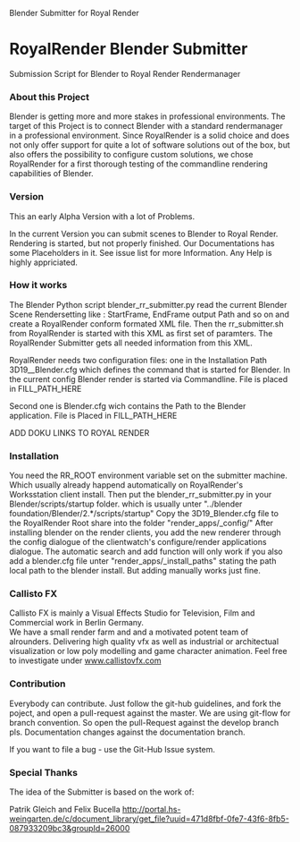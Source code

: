 Blender Submitter for Royal Render 

RoyalRender Blender Submitter
=============================

Submission Script for Blender to Royal Render Rendermanager

### About this Project
Blender is getting more and more stakes in professional environments. The target of this Project is to connect Blender with
a standard rendermanager in a professional environment. Since RoyalRender is a solid choice and does not only offer support for quite 
a lot of software solutions out of the box, but also offers the possibility to configure custom solutions, we chose RoyalRender for a 
first thorough testing of the commandline rendering capabilities of Blender.     
 

### Version

This an early Alpha Version with a lot of Problems.

In the current Version you can submit scenes to Blender to Royal Render. Rendering is started, but not properly finished. Our Documentations has some Placeholders in it.
See issue list for more Information.
Any Help is highly appriciated.


### How it works

The Blender Python script blender_rr_submitter.py read the current Blender Scene Rendersetting like : StartFrame, EndFrame
output Path and so on and create a RoyalRender conform formated XML file. Then the rr_submitter.sh from RoyalRender is started with
this XML as first set of paramters. The RoyalRender Submitter gets all needed information from this XML.

RoyalRender needs two configuration files: one in the Installation Path 3D19__Blender.cfg which defines the command that
is started for Blender. In the current config Blender render is started via Commandline.  File is placed in
FILL_PATH_HERE

Second one is Blender.cfg wich contains the Path to the Blender application.
 File is Placed in FILL_PATH_HERE

ADD DOKU LINKS TO ROYAL RENDER


### Installation

You need the RR_ROOT environment variable set on the submitter machine. Which usually already happend automatically on RoyalRender's Worksstation
client install.
Then put the blender_rr_submitter.py in your Blender/scripts/startup folder. which is usually unter "../blender foundation/Blender/2.*/scripts/startup"
Copy the 3D19_Blender.cfg file to the RoyalRender Root share into the folder "render_apps/_config/"
After installing blender on the render clients, you add the new renderer through the config dialogue of the clientwatch's configure/render applications
dialogue. The automatic search and add function will only work if you also add a blender.cfg file unter "render_apps/_install_paths" stating the path
local path to the blender install. But adding manually works just fine.


### Callisto FX

Callisto FX is mainly a Visual Effects Studio for Television, Film and Commercial work in Berlin Germany.  
We have a small render farm and and a motivated potent team of alrounders. Delivering high quality vfx as well as industrial or architectual visualization
or low poly modelling and game character animation. 
Feel free to investigate under www.callistovfx.com

### Contribution
Everybody can contribute. Just follow the git-hub guidelines, and fork the poject, and open a pull-request against
the master. We are using git-flow for branch convention. So open the pull-Request against the develop branch pls.
Documentation changes against the documentation branch.

 If you want to file a bug - use the Git-Hub Issue system.

### Special Thanks

The idea of the Submitter is based on the work of:

Patrik Gleich and Felix Bucella
http://portal.hs-weingarten.de/c/document_library/get_file?uuid=471d8fbf-0fe7-43f6-8fb5-087933209bc3&groupId=26000



